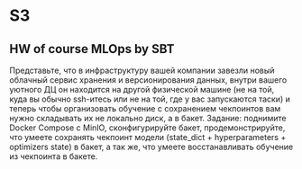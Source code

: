 # S3
## HW of course MLOps by SBT

Представьте, что в инфраструктуру вашей компании завезли новый облачный сервис хранения и версионирования данных, внутри вашего уютного ДЦ он находится на другой физической машине (не на той, куда вы обычно ssh-итесь или не на той, где у вас запускаются таски) и теперь чтобы организовать обучение с сохранением чекпоинтов вам нужно складывать их не локально диск, а в бакет. Задание: поднимите Docker Compose с MinIO, сконфигурируйте бакет, продемонстрируйте, что умеете сохранять чекпоинт модели (state_dict + hyperparameters + optimizers state) в бакет, а так же, что умеете восстанавливать обучение из чекпоинта в бакете.


